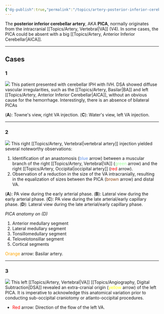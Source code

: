 ```yaml
---
{"dg-publish":true,"permalink":"/topics/artery-posterior-inferior-cerebellar/","tags":["anatomy","artery","vessel","anastomosis"],"created":"2023-12-05T14:29:24.000-08:00","updated":"2024-03-25T17:41:00.643-07:00"}
---
```



The **posterior inferior cerebellar artery**, AKA **PICA**, normally originates from the intracranial [[Topics/Artery, Vertebral\|VA]] (V4). In some cases, the PICA could be absent with a big [[Topics/Artery, Anterior Inferior Cerebellar\|AICA]].

---

## Cases

### 1

![](https://i.imgur.com/xWByvvj.jpg)
This patient presented with cerebellar IPH with IVH. DSA showed diffuse vascular irregularities, such as the [[Topics/Artery, Basilar\|BA]] and left [[Topics/Artery, Anterior Inferior Cerebellar\|AICA]], without an obvious cause for the hemorrhage. Interestingly, there is an absence of bilateral PICAs 

(**A**): Towne's view, right VA injection.
(**C**): Water's view, left VA injection.

---

### 2

![](https://i.imgur.com/84TP6GH.jpeg)
This right [[Topics/Artery, Vertebral\|vertebral artery]] injection yielded several noteworthy observations:
1. Identification of an anastomosis (<span style="color: cornflowerblue">blue</span> arrow) between a muscular branch of the right [[Topics/Artery, Vertebral\|VA]] (<span style="color: palegreen">green</span> arrow) and the right [[Topics/Artery, Occipital\|occipital artery]] (<span style="color: red">red</span> arrow).
2. Observation of a reduction in the size of the VA intracranially, resulting in the equalization of sizes between the PICA (<span style="color: SaddleBrown">brown</span> arrow) and distal VA.

(**A**): PA view during the early arterial phase.
(**B**): Lateral view during the early arterial phase.
(**C**): PA view during the late arterial/early capillary phase.
(**D**): Lateral view during the late arterial/early capillary phase.

*PICA anatomy on (D)*
1. Anterior medullary segment
2. Lateral medullary segment
3. Tonsillomedullary segment
4. Telovelotonsillar segment
5. Cortical segments

<span style="color: orange">Orange</span> arrow: Basilar artery.

---

### 3

![](https://i.imgur.com/u22hnnb.jpeg)
This left [[Topics/Artery, Vertebral\|VA]] [[Topics/Angiography, Digital Subtraction\|DSA]] revealed an extra-cranial origin (<span style="color: yellow">yellow</span> arrow) of the left PICA. It is imperative to acknowledge this anatomical variation prior to conducting sub-occipital craniotomy or atlanto-occipital procedures.

- <span style="color: red">Red</span> arrow: Direction of the flow of the left VA.